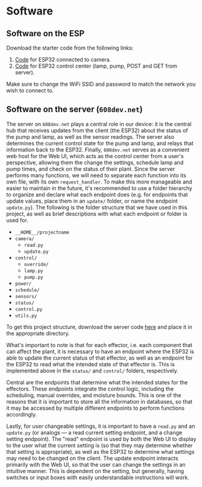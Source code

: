 # Software

## Software on the ESP
Download the starter code from the following links:
1. [Code](https://drive.google.com/open?id=1ycZDQ5II_bTpF3VxJhD5JPJp1ixwjPtG) for ESP32 connected to camera.
2. [Code](https://drive.google.com/open?id=1py7Ks53zTSZ2QU7lbmBKup8znGt8wMLM) for ESP32 control center (lamp, pump, POST and GET from server).

Make sure to change the WiFi SSID and password to match the network you wish to connect to.

## Software on the server (`608dev.net`)
The server on `608dev.net` plays a central role in our device: it is the central hub that receives updates from the client (the ESP32) about the status of the pump and lamp, as well as the sensor readings. The server also determines the current control state for the pump and lamp, and relays that information back to the ESP32. Finally, `608dev.net` serves as a convenient web host for the Web UI, which acts as the control center from a user's perspective, allowing them the change the settings, schedule lamp and pump times, and check on the status of their plant.
Since the server performs many functions, we will need to separate each function into its own file, with its own `request_handler`. To make this more manageable and easier to maintain in the future, it's recommended to use a folder hierarchy to organize and declare what each endpoint does (e.g. for endpoints that update values, place them in an `update/` folder, or name the endpoint `update.py`).
The following is the folder structure that we have used in this project, as well as brief descriptions with what each endpoint or folder is used for.

- `__HOME__/projectname`
- `camera/`
    - `read.py`
    - `update.py`
- `control/`
    - `override/`
    - `lamp.py`
    - `pump.py`
- `power/`
- `schedule/`
- `sensors/`
- `status/`
- `control.py`
- `utils.py`

To get this project structure, download the server code [here](https://drive.google.com/open?id=1EhXFokElaLBPYzhdOF5WYs9qGVTQNd9V) and place it in the appropriate directory.

What's important to note is that for each effector, i.e. each component that can affect the plant, it is necessary to have an endpoint where the ESP32 is able to update the current status of that effector, as well as an endpoint for the ESP32 to read what the intended state of that effector is. This is implemented above in the `status/` and `control/` folders, respectively.


Central are the endpoints that determine what the intended states for the effectors. These endpoints integrate the control logic, including the scheduling, manual overrides, and moisture bounds. This is one of the reasons that it is important to store all the information in databases, so that it may be accessed by multiple different endpoints to perform functions accordingly.


Lastly, for user changeable settings, it is important to have a `read.py` and an `update.py` (or analogs — a read current setting endpoint, and a change setting endpoint). The "read" endpoint is used by both the Web UI to display to the user what the current setting is (so that they may determine whether that setting is appropriate), as well as the ESP32 to determine what settings may need to be changed on the client. The update endpoint interacts primarily with the Web UI, so that the user can change the settings in an intuitive manner. This is dependent on the setting, but generally, having switches or input boxes with easily understandable instructions will work.
